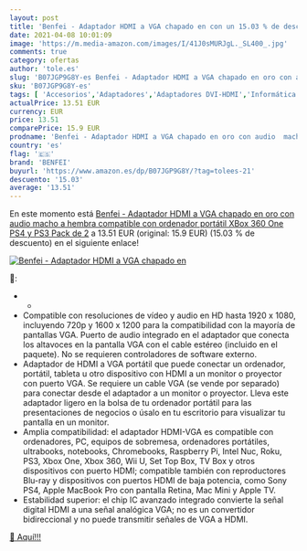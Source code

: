 ```yaml
---
layout: post
title: 'Benfei - Adaptador HDMI a VGA chapado en con un 15.03 % de descuento'
date: 2021-04-08 10:01:09
image: 'https://m.media-amazon.com/images/I/41J0sMURJgL._SL400_.jpg'
comments: true
category: ofertas
author: 'tole.es'
slug: 'B07JGP9G8Y-es Benfei - Adaptador HDMI a VGA chapado en oro con audio...'
sku: 'B07JGP9G8Y-es'
tags: [ 'Accesorios','Adaptadores','Adaptadores DVI-HDMI','Informática','benfei','ps4','xbox', ]
actualPrice: 13.51 EUR
currency: EUR
price: 13.51
comparePrice: 15.9 EUR
prodname: 'Benfei - Adaptador HDMI a VGA chapado en oro con audio  macho a hembra  compatible con ordenador portátil  XBox 360 One  PS4 y PS3 Pack de 2'
country: 'es'
flag: '🇪🇸'
brand: 'BENFEI'
buyurl: 'https://www.amazon.es/dp/B07JGP9G8Y/?tag=tolees-21'
descuento: '15.03'
average: '13.51'
---
```


En este momento está [Benfei - Adaptador HDMI a VGA chapado en oro con audio  macho a hembra  compatible con ordenador portátil  XBox 360 One  PS4 y PS3 Pack de 2](https://www.amazon.es/dp/B07JGP9G8Y/?tag=tolees-21) a 13.51 EUR (original: 15.9 EUR) (15.03 %  de descuento) en el siguiente enlace!

[![Benfei - Adaptador HDMI a VGA chapado en](https://m.media-amazon.com/images/I/41J0sMURJgL._SL400_.jpg)](https://www.amazon.es/dp/B07JGP9G8Y/?tag=tolees-21)

🔎:

- -
- Compatible con resoluciones de vídeo y audio en HD hasta 1920 x 1080, incluyendo 720p y 1600 x 1200 para la compatibilidad con la mayoría de pantallas VGA. Puerto de audio integrado en el adaptador que conecta los altavoces en la pantalla VGA con el cable estéreo (incluido en el paquete). No se requieren controladores de software externo.
- Adaptador de HDMI a VGA portátil que puede conectar un ordenador, portátil, tableta u otro dispositivo con HDMI a un monitor o proyector con puerto VGA. Se requiere un cable VGA (se vende por separado) para conectar desde el adaptador a un monitor o proyector. Lleva este adaptador ligero en la bolsa de tu ordenador portátil para las presentaciones de negocios o úsalo en tu escritorio para visualizar tu pantalla en un monitor.
- Amplia compatibilidad: el adaptador HDMI-VGA es compatible con ordenadores, PC, equipos de sobremesa, ordenadores portátiles, ultrabooks, notebooks, Chromebooks, Raspberry Pi, Intel Nuc, Roku, PS3, Xbox One, Xbox 360, Wii U, Set Top Box, TV Box y otros dispositivos con puerto HDMI; compatible también con reproductores Blu-ray y dispositivos con puertos HDMI de baja potencia, como Sony PS4, Apple MacBook Pro con pantalla Retina, Mac Mini y Apple TV.
- Estabilidad superior: el chip IC avanzado integrado convierte la señal digital HDMI a una señal analógica VGA; no es un convertidor bidireccional y no puede transmitir señales de VGA a HDMI.

[🛒 Aquí!!!](https://www.amazon.es/dp/B07JGP9G8Y/?tag=tolees-21)
